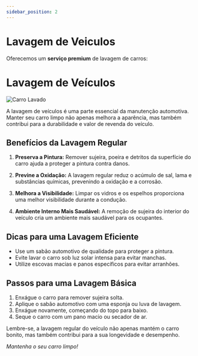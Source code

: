 ```yaml
---
sidebar_position: 2
---
```


# Lavagem de Veiculos

Oferecemos um **serviço premium** de lavagem de carros:
# Lavagem de Veículos

![Carro Lavado](https://balconistasa.com/wp-content/uploads/2022/01/ttrImagem-1_-carro-lavado-com-esponja.jpg)

A lavagem de veículos é uma parte essencial da manutenção automotiva. Manter seu carro limpo não apenas melhora a aparência, mas também contribui para a durabilidade e valor de revenda do veículo.

## Benefícios da Lavagem Regular

1. **Preserva a Pintura:** Remover sujeira, poeira e detritos da superfície do carro ajuda a proteger a pintura contra danos.
  
2. **Previne a Oxidação:** A lavagem regular reduz o acúmulo de sal, lama e substâncias químicas, prevenindo a oxidação e a corrosão.

3. **Melhora a Visibilidade:** Limpar os vidros e os espelhos proporciona uma melhor visibilidade durante a condução.

4. **Ambiente Interno Mais Saudável:** A remoção de sujeira do interior do veículo cria um ambiente mais saudável para os ocupantes.

## Dicas para uma Lavagem Eficiente

- Use um sabão automotivo de qualidade para proteger a pintura.
- Evite lavar o carro sob luz solar intensa para evitar manchas.
- Utilize escovas macias e panos específicos para evitar arranhões.

## Passos para uma Lavagem Básica

1. Enxágue o carro para remover sujeira solta.
2. Aplique o sabão automotivo com uma esponja ou luva de lavagem.
3. Enxágue novamente, começando do topo para baixo.
4. Seque o carro com um pano macio ou secador de ar.

Lembre-se, a lavagem regular do veículo não apenas mantém o carro bonito, mas também contribui para a sua longevidade e desempenho.

*Mantenha o seu carro limpo!*
